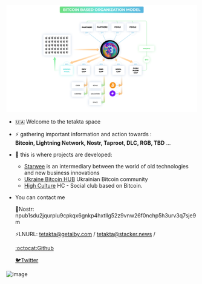 ![image](https://github.com/tetakta/1111/blob/b60fc36b1e8b84f60d12d9d968c0eee0ffeadfc0/img/BBO%20model.png)


- 🇺🇦 Welcome to the tetakta space 
- ⚡️ gathering important information and action towards :  
      **Bitcoin, Lightning Network, Nostr, Taproot, DLC, RGB, TBD** ...
- 🌵 this is where projects are developed:
  - [Starwee](https://github.com/Bitcoin-Based/starwee) is an intermediary between the world of old technologies and new business innovations
  - [Ukraine Bitcoin HUB]([https://github.com/Bitcoin-Based/starwee](https://njump.me/npub1ejn6vu9rkqyqldq4ufn6sdhwyyua97uuglkk8ekpa0xx4wdkvqksdvdst0)) Ukrainian Bitcoin community
  - [High Culture](https://high-culture.club/) HC - Social club based on Bitcoin.

-  You can contact me

    👾Nostr: npub1sdu2jqurplu9cpkqx6gnkp4hxtllg52z9vnw26f0nchp5h3urv3q7sje9m

    ⚡LNURL: tetakta@getalby.com / tetakta@stacker.news / 

    [:octocat:Github](https://github.com//tetakta)

    [🐦Twitter](https://twitter.com/tetakta)

![image](https://github.com/tetakta/tetakta/blob/90f1a13d77e2f96b5876515c11692ed8c473f947/img/bitcoin%20power.png)
